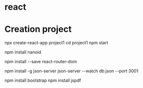 # react
# Creation project
npx create-react-app project1
cd project1
npm start

npm install nanoid

npm install --save react-router-dom

npm install -g json-server
json-server --watch db.json --port 3001

npm install bootstrap
npm install jspdf